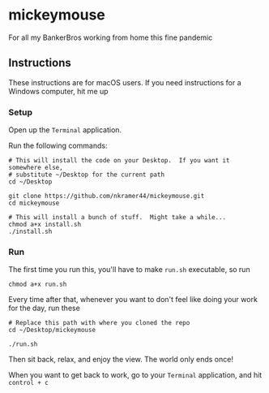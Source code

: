 # mickeymouse
For all my BankerBros working from home this fine pandemic

## Instructions
These instructions are for macOS users. If you need instructions for a Windows computer, hit me up

### Setup
Open up the `Terminal` application.

Run the following commands:
```shell
# This will install the code on your Desktop.  If you want it somewhere else, 
# substitute ~/Desktop for the current path
cd ~/Desktop

git clone https://github.com/nkramer44/mickeymouse.git
cd mickeymouse

# This will install a bunch of stuff.  Might take a while...
chmod a+x install.sh
./install.sh
```

### Run
The first time you run this, you'll have to make `run.sh` executable, so run
```
chmod a+x run.sh
``` 

Every time after that, whenever you want to don't feel like doing your 
work for the day, run these
```shell 
# Replace this path with where you cloned the repo
cd ~/Desktop/mickeymouse

./run.sh
```

Then sit back, relax, and enjoy the view.  The world only ends once!

When you want to get back to work, go to your `Terminal` application, and hit
`control + c`
